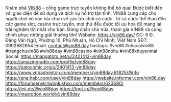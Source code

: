 Khám phá <a href="https://vin88.day/">VIN88</a> – cổng game trực tuyến không thể bỏ qua! Được biết đến với giao diện dễ sử dụng và dịch vụ hỗ trợ tận tình, VIN88 cung cấp cho người chơi vô vàn lựa chọn về các trò chơi cá cược. Từ cá cược thể thao đến các game slot, casino trực tuyến, mọi thứ đều được tối ưu hóa để mang lại trải nghiệm tốt nhất cho bạn. Đừng chần chừ nữa, tham gia VIN88 và cùng chinh phục những giải thưởng lớn!
Website: <a href="https://vin88.day/">https://vin88.day/</a>
ĐC: 6 Đ. Đặng Văn Ngữ, Phường 10, Phú Nhuận, Hồ Chí Minh, Việt Nam
SĐT: 0902682654
Email: contact@vin88.day
hastags: #vin88 #nhacaivin88 #trangchuvin88 #vin88day #vin88casino #vin88nohu #vin88khuyenmai
Social:
<a href="https://mangatoto.net/u/2401413-vin88day">https://mangatoto.net/u/2401413-vin88day</a>
<a href="https://amazingradio.com/profile/vin88day">https://amazingradio.com/profile/vin88day</a>
<a href="https://batocomic.org/u/2401413-vin88day">https://batocomic.org/u/2401413-vin88day</a>
<a href="https://www.vnbadminton.com/members/vin88day.61825/#info">https://www.vnbadminton.com/members/vin88day.61825/#info</a>
<a href="https://qna.habr.com/user/vin88day">https://qna.habr.com/user/vin88day</a>
<a href="https://website.informer.com/vin88.day">https://website.informer.com/vin88.day</a>
<a href="https://forumserver.twoplustwo.com/members/623690/">https://forumserver.twoplustwo.com/members/623690/</a>
<a href="https://ieji.de/@vin88day">https://ieji.de/@vin88day</a>
<a href="https://toot.io/@vin88day">https://toot.io/@vin88day</a>
<a href="https://mastodon.world/@vin88day">https://mastodon.world/@vin88day</a>

